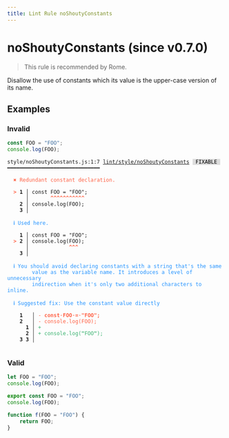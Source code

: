 ```yaml
---
title: Lint Rule noShoutyConstants
---
```


# noShoutyConstants (since v0.7.0)

> This rule is recommended by Rome.

Disallow the use of constants which its value is the upper-case version of its name.

## Examples

### Invalid

```jsx
const FOO = "FOO";
console.log(FOO);
```

<pre class="language-text"><code class="language-text">style/noShoutyConstants.js:1:7 <a href="https://docs.rome.tools/lint/rules/noShoutyConstants">lint/style/noShoutyConstants</a> <span style="color: #000; background-color: #ddd;"> FIXABLE </span> ━━━━━━━━━━━━━━━━━━━━━━━━━━━━━━

<strong><span style="color: Tomato;">  </span></strong><strong><span style="color: Tomato;">✖</span></strong> <span style="color: Tomato;">Redundant constant declaration.</span>
  
<strong><span style="color: Tomato;">  </span></strong><strong><span style="color: Tomato;">&gt;</span></strong> <strong>1 │ </strong>const FOO = &quot;FOO&quot;;
   <strong>   │ </strong>      <strong><span style="color: Tomato;">^</span></strong><strong><span style="color: Tomato;">^</span></strong><strong><span style="color: Tomato;">^</span></strong><strong><span style="color: Tomato;">^</span></strong><strong><span style="color: Tomato;">^</span></strong><strong><span style="color: Tomato;">^</span></strong><strong><span style="color: Tomato;">^</span></strong><strong><span style="color: Tomato;">^</span></strong><strong><span style="color: Tomato;">^</span></strong><strong><span style="color: Tomato;">^</span></strong><strong><span style="color: Tomato;">^</span></strong>
    <strong>2 │ </strong>console.log(FOO);
    <strong>3 │ </strong>
  
<strong><span style="color: rgb(38, 148, 255);">  </span></strong><strong><span style="color: rgb(38, 148, 255);">ℹ</span></strong> <span style="color: rgb(38, 148, 255);">Used here.</span>
  
    <strong>1 │ </strong>const FOO = &quot;FOO&quot;;
<strong><span style="color: Tomato;">  </span></strong><strong><span style="color: Tomato;">&gt;</span></strong> <strong>2 │ </strong>console.log(FOO);
   <strong>   │ </strong>            <strong><span style="color: Tomato;">^</span></strong><strong><span style="color: Tomato;">^</span></strong><strong><span style="color: Tomato;">^</span></strong>
    <strong>3 │ </strong>
  
<strong><span style="color: rgb(38, 148, 255);">  </span></strong><strong><span style="color: rgb(38, 148, 255);">ℹ</span></strong> <span style="color: rgb(38, 148, 255);">You should avoid declaring constants with a string that's the same
</span><span style="color: rgb(38, 148, 255);">  </span><span style="color: rgb(38, 148, 255);">  </span><span style="color: rgb(38, 148, 255);">    value as the variable name. It introduces a level of unnecessary
</span><span style="color: rgb(38, 148, 255);">  </span><span style="color: rgb(38, 148, 255);">  </span><span style="color: rgb(38, 148, 255);">    indirection when it's only two additional characters to inline.</span>
  
<strong><span style="color: rgb(38, 148, 255);">  </span></strong><strong><span style="color: rgb(38, 148, 255);">ℹ</span></strong> <span style="color: rgb(38, 148, 255);">Suggested fix</span><span style="color: rgb(38, 148, 255);">: </span><span style="color: rgb(38, 148, 255);">Use the constant value directly</span>
  
    <strong>1</strong>  <strong> │ </strong><span style="color: Tomato;">-</span> <span style="color: Tomato;"><strong>c</strong></span><span style="color: Tomato;"><strong>o</strong></span><span style="color: Tomato;"><strong>n</strong></span><span style="color: Tomato;"><strong>s</strong></span><span style="color: Tomato;"><strong>t</strong></span><span style="color: Tomato;"><span style="opacity: 0.8;"><strong>·</strong></span></span><span style="color: Tomato;"><strong>F</strong></span><span style="color: Tomato;"><strong>O</strong></span><span style="color: Tomato;"><strong>O</strong></span><span style="color: Tomato;"><span style="opacity: 0.8;"><strong>·</strong></span></span><span style="color: Tomato;"><strong>=</strong></span><span style="color: Tomato;"><span style="opacity: 0.8;"><strong>·</strong></span></span><span style="color: Tomato;"><strong>&quot;</strong></span><span style="color: Tomato;"><strong>F</strong></span><span style="color: Tomato;"><strong>O</strong></span><span style="color: Tomato;"><strong>O</strong></span><span style="color: Tomato;"><strong>&quot;</strong></span><span style="color: Tomato;"><strong>;</strong></span>
    <strong>2</strong>  <strong> │ </strong><span style="color: Tomato;">-</span> <span style="color: Tomato;">c</span><span style="color: Tomato;">o</span><span style="color: Tomato;">n</span><span style="color: Tomato;">s</span><span style="color: Tomato;">o</span><span style="color: Tomato;">l</span><span style="color: Tomato;">e</span><span style="color: Tomato;">.</span><span style="color: Tomato;">l</span><span style="color: Tomato;">o</span><span style="color: Tomato;">g</span><span style="color: Tomato;">(</span><span style="color: Tomato;">F</span><span style="color: Tomato;">O</span><span style="color: Tomato;">O</span><span style="color: Tomato;">)</span><span style="color: Tomato;">;</span>
      <strong>1</strong><strong> │ </strong><span style="color: MediumSeaGreen;">+</span> 
      <strong>2</strong><strong> │ </strong><span style="color: MediumSeaGreen;">+</span> <span style="color: MediumSeaGreen;">c</span><span style="color: MediumSeaGreen;">o</span><span style="color: MediumSeaGreen;">n</span><span style="color: MediumSeaGreen;">s</span><span style="color: MediumSeaGreen;">o</span><span style="color: MediumSeaGreen;">l</span><span style="color: MediumSeaGreen;">e</span><span style="color: MediumSeaGreen;">.</span><span style="color: MediumSeaGreen;">l</span><span style="color: MediumSeaGreen;">o</span><span style="color: MediumSeaGreen;">g</span><span style="color: MediumSeaGreen;">(</span><span style="color: MediumSeaGreen;"><strong>&quot;</strong></span><span style="color: MediumSeaGreen;">F</span><span style="color: MediumSeaGreen;">O</span><span style="color: MediumSeaGreen;">O</span><span style="color: MediumSeaGreen;"><strong>&quot;</strong></span><span style="color: MediumSeaGreen;">)</span><span style="color: MediumSeaGreen;">;</span>
    <strong>3</strong> <strong>3</strong><strong> │ </strong>  
  
</code></pre>

### Valid

```jsx
let FOO = "FOO";
console.log(FOO);
```

```jsx
export const FOO = "FOO";
console.log(FOO);
```

```jsx
function f(FOO = "FOO") {
    return FOO;
}
```

